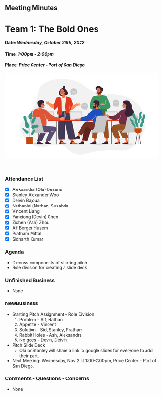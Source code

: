 ## Meeting Minutes
# Team 1: The Bold Ones

#### Date: *Wednesday, October 26th, 2022*
#### Time: *1:00pm - 2:00pm*
#### Place: *Price Center - Port of San Diego*

![text](teamMeeting.png)

<br>

### Attendance List
- [x] Aleksandra (Ola) Desens
- [x] Stanley Alexander Woo
- [x] Delvin Bajoua
- [x] Nathaniel (Nathan) Susabda
- [x] Vincent Liang
- [x] Yanxiong (Devin) Chen
- [x] Zichen (Ash) Zhou
- [x] Alf Berger Husem
- [x] Pratham Mittal
- [x] Sidharth Kumar

### Agenda
* Diecuss components of starting pitch
* Role division for creating a slide deck

### Unfinished Business
* None

### NewBusiness
* Starting Pitch Assignment - Role Division
    1. Problem - Alf, Nathan
    2. Appetite - Vincent
    3. Solution - Sid, Stanley, Pratham
    4. Rabbit Holes - Ash, Aleksandra
    5. No goes - Devin, Delvin
* Pitch Slide Deck
    * Ola or Stanley will share a link to google slides for everyone to add their part.
* Next Meeting: Wednesday, Nov 2 at 1:00-2:00pm, Price Center - Port of San Diego.
    
### Comments - Questions - Concerns
* None

